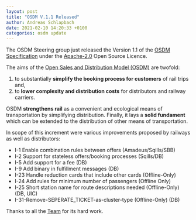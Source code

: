 ```yaml
---
layout: post
title: "OSDM V.1.1 Released"
author: Andreas Schlapbach
date: 2021-02-10 14:20:33 +0100
categories: osdm update
---
```


The OSDM Steering group just released the Version 1.1 of the [OSDM Specification](https://unioninternationalcheminsdefer.github.io/OSDM/spec/)
under the [Apache-2.0](https://www.apache.org/licenses/LICENSE-2.0.html) Open Source Licence.

The aims of the [Open Sales and Distribution Model (OSDM)](https://unioninternationalcheminsdefer.github.io/OSDM) are twofold:

1. to substantially **simplify the booking process for customers** of rail trips and,
2. to **lower complexity and distribution costs** for distributors and railway carriers.

OSDM **strengthens rail** as a convenient and ecological means of transportation by simplifying distribution. Finally, it lays a **solid fundament** which can be extended to the distribution of other means of transportation.

In scope of this increment were various improvements proposed by railways as well as distributors:

- I-1 Enable combination rules between offers (Amadeus/Sqills/SBB)
- I-2 Support for stateless offers/booking processes (Sqills/DB)
- I-5 Add support for a fee (DB)
- I-9 Add binary in fulfillment messages (DB)
- I-23 Handle reduction cards that include other cards (Offline-Only)
- I-24 Add rules for minimum number of passengers (Offline Only)
- I-25 Short station name for route descriptions needed (Offline-Only) (DB, UIC)
- I-31-Remove-SEPERATE_TICKET-as-cluster-type (Offline-Only) (DB)

Thanks to all the [Team](https://unioninternationalcheminsdefer.github.io/OSDM/team/) for its hard work.
